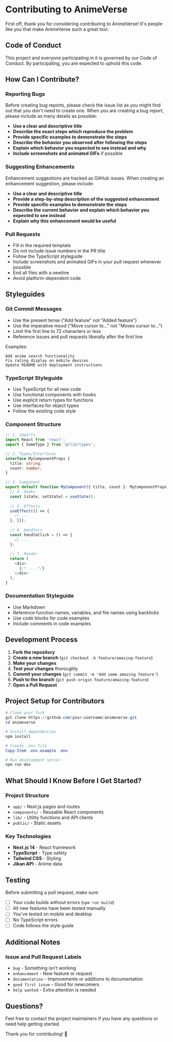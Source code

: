 # Contributing to AnimeVerse

First off, thank you for considering contributing to AnimeVerse! It's people like you that make AnimeVerse such a great tool.

## Code of Conduct

This project and everyone participating in it is governed by our Code of Conduct. By participating, you are expected to uphold this code.

## How Can I Contribute?

### Reporting Bugs

Before creating bug reports, please check the issue list as you might find out that you don't need to create one. When you are creating a bug report, please include as many details as possible:

* **Use a clear and descriptive title**
* **Describe the exact steps which reproduce the problem**
* **Provide specific examples to demonstrate the steps**
* **Describe the behavior you observed after following the steps**
* **Explain which behavior you expected to see instead and why**
* **Include screenshots and animated GIFs** if possible

### Suggesting Enhancements

Enhancement suggestions are tracked as GitHub issues. When creating an enhancement suggestion, please include:

* **Use a clear and descriptive title**
* **Provide a step-by-step description of the suggested enhancement**
* **Provide specific examples to demonstrate the steps**
* **Describe the current behavior and explain which behavior you expected to see instead**
* **Explain why this enhancement would be useful**

### Pull Requests

* Fill in the required template
* Do not include issue numbers in the PR title
* Follow the TypeScript styleguide
* Include screenshots and animated GIFs in your pull request whenever possible
* End all files with a newline
* Avoid platform-dependent code

## Styleguides

### Git Commit Messages

* Use the present tense ("Add feature" not "Added feature")
* Use the imperative mood ("Move cursor to..." not "Moves cursor to...")
* Limit the first line to 72 characters or less
* Reference issues and pull requests liberally after the first line

Examples:
```
Add anime search functionality
Fix rating display on mobile devices
Update README with deployment instructions
```

### TypeScript Styleguide

* Use TypeScript for all new code
* Use functional components with hooks
* Use explicit return types for functions
* Use interfaces for object types
* Follow the existing code style

### Component Structure

```typescript
// 1. Imports
import React from 'react';
import { SomeType } from '@/lib/types';

// 2. Types/Interfaces
interface MyComponentProps {
  title: string;
  count: number;
}

// 3. Component
export default function MyComponent({ title, count }: MyComponentProps) {
  // 4. Hooks
  const [state, setState] = useState();
  
  // 5. Effects
  useEffect(() => {
    // ...
  }, []);
  
  // 6. Handlers
  const handleClick = () => {
    // ...
  };
  
  // 7. Render
  return (
    <div>
      {/* ... */}
    </div>
  );
}
```

### Documentation Styleguide

* Use Markdown
* Reference function names, variables, and file names using backticks
* Use code blocks for code examples
* Include comments in code examples

## Development Process

1. **Fork the repository**
2. **Create a new branch** (`git checkout -b feature/amazing-feature`)
3. **Make your changes**
4. **Test your changes** thoroughly
5. **Commit your changes** (`git commit -m 'Add some amazing feature'`)
6. **Push to the branch** (`git push origin feature/amazing-feature`)
7. **Open a Pull Request**

## Project Setup for Contributors

```powershell
# Clone your fork
git clone https://github.com/your-username/animeverse.git
cd animeverse

# Install dependencies
npm install

# Create .env file
Copy-Item .env.example .env

# Run development server
npm run dev
```

## What Should I Know Before I Get Started?

### Project Structure

* `app/` - Next.js pages and routes
* `components/` - Reusable React components
* `lib/` - Utility functions and API clients
* `public/` - Static assets

### Key Technologies

* **Next.js 14** - React framework
* **TypeScript** - Type safety
* **Tailwind CSS** - Styling
* **Jikan API** - Anime data

## Testing

Before submitting a pull request, make sure:

* [ ] Your code builds without errors (`npm run build`)
* [ ] All new features have been tested manually
* [ ] You've tested on mobile and desktop
* [ ] No TypeScript errors
* [ ] Code follows the style guide

## Additional Notes

### Issue and Pull Request Labels

* `bug` - Something isn't working
* `enhancement` - New feature or request
* `documentation` - Improvements or additions to documentation
* `good first issue` - Good for newcomers
* `help wanted` - Extra attention is needed

## Questions?

Feel free to contact the project maintainers if you have any questions or need help getting started.

Thank you for contributing! 🎉
